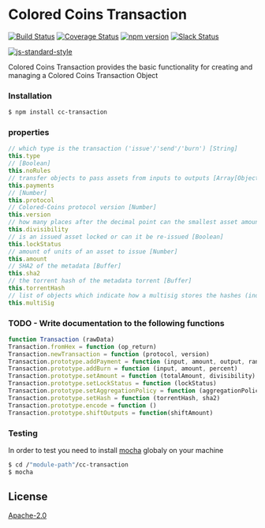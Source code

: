 # Colored Coins Transaction
[![Build Status](https://travis-ci.org/Colored-Coins/Transaction.svg?branch=master)](https://travis-ci.org/Colored-Coins/Transaction) [![Coverage Status](https://coveralls.io/repos/Colored-Coins/Transaction/badge.svg?branch=master)](https://coveralls.io/r/Colored-Coins/Transaction?branch=master) [![npm version](https://badge.fury.io/js/cc-transaction.svg)](http://badge.fury.io/js/cc-transaction) [![Slack Status](http://slack.coloredcoins.org/badge.svg)](http://slack.coloredcoins.org)

[![js-standard-style](https://cdn.rawgit.com/feross/standard/master/badge.svg)](https://github.com/feross/standard)

Colored Coins Transaction provides the basic functionality for creating and managing a Colored Coins Transaction Object

### Installation

```sh
$ npm install cc-transaction
```

### properties

```js
// which type is the transaction ('issue'/'send'/'burn') [String]
this.type
// [Boolean]
this.noRules
// transfer objects to pass assets from inputs to outputs [Array[Object]] 
this.payments
// [Number]
this.protocol
// Colored-Coins protocol version [Number]
this.version
// how many places after the decimal point can the smallest asset amount be (for example divisibility 2 => smallest asset amount is 0.01) [Number]
this.divisibility
// is an issued asset locked or can it be re-issued [Boolean]
this.lockStatus
// amount of units of an asset to issue [Number]
this.amount
// SHA2 of the metadata [Buffer]
this.sha2
// the torrent hash of the metadata torrent [Buffer]
this.torrentHash
// list of objects which indicate how a multisig stores the hashes (index and type) [Array[Object]]
this.multiSig
```


### TODO - Write documentation to the following functions

```js
function Transaction (rawData)
Transaction.fromHex = function (op_return)
Transaction.newTransaction = function (protocol, version)
Transaction.prototype.addPayment = function (input, amount, output, range,percent)
Transaction.prototype.addBurn = function (input, amount, percent)
Transaction.prototype.setAmount = function (totalAmount, divisibility)
Transaction.prototype.setLockStatus = function (lockStatus)
Transaction.prototype.setAggregationPolicy = function (aggregationPolicy)
Transaction.prototype.setHash = function (torrentHash, sha2)
Transaction.prototype.encode = function ()
Transaction.prototype.shiftOutputs = function(shiftAmount)

```

### Testing

In order to test you need to install [mocha] globaly on your machine

```sh
$ cd /"module-path"/cc-transaction
$ mocha
```


License
----

[Apache-2.0](http://www.apache.org/licenses/LICENSE-2.0)


[mocha]:https://www.npmjs.com/package/mocha